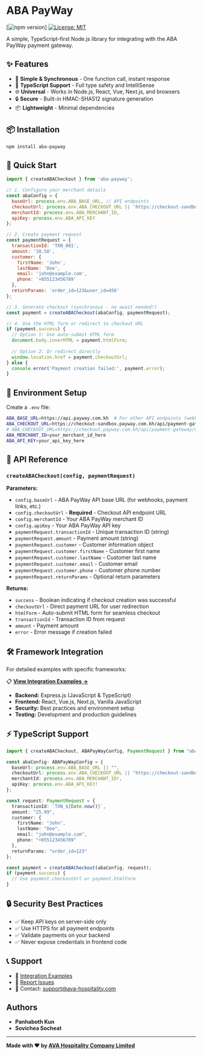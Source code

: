 # ABA PayWay

[![npm version](https://badge.fury.io/js/aba-payway.svg)]
[![License: MIT](https://img.shields.io/badge/License-MIT-yellow.svg)](https://opensource.org/licenses/MIT)

A simple, TypeScript-first Node.js library for integrating with the ABA PayWay payment gateway.

## ✨ Features

- 🚀 **Simple & Synchronous** - One function call, instant response
- 📘 **TypeScript Support** - Full type safety and IntelliSense
- 🌐 **Universal** - Works in Node.js, React, Vue, Next.js, and browsers
- 🔒 **Secure** - Built-in HMAC-SHA512 signature generation
- 📦 **Lightweight** - Minimal dependencies

## 📦 Installation

```bash
npm install aba-payway
```

## 🚀 Quick Start

```javascript
import { createABACheckout } from 'aba-payway';

// 1. Configure your merchant details
const abaConfig = {
  baseUrl: process.env.ABA_BASE_URL, // API endpoints
  checkoutUrl: process.env.ABA_CHECKOUT_URL || 'https://checkout-sandbox.payway.com.kh/api/payment-gateway/v1/payments/purchase',
  merchantId: process.env.ABA_MERCHANT_ID,
  apiKey: process.env.ABA_API_KEY
};

// 2. Create payment request
const paymentRequest = {
  transactionId: 'TXN_001',
  amount: '10.50',
  customer: {
    firstName: 'John',
    lastName: 'Doe',
    email: 'john@example.com',
    phone: '+855123456789'
  },
  returnParams: 'order_id=123&user_id=456'
};

// 3. Generate checkout (synchronous - no await needed!)
const payment = createABACheckout(abaConfig, paymentRequest);

// 4. Use the HTML form or redirect to checkout URL
if (payment.success) {
  // Option 1: Use auto-submit HTML form
  document.body.innerHTML = payment.htmlForm;
  
  // Option 2: Or redirect directly
  window.location.href = payment.checkoutUrl;
} else {
  console.error('Payment creation failed:', payment.error);
}
```

## 🔧 Environment Setup

Create a `.env` file:

```bash
ABA_BASE_URL=https://api.payway.com.kh  # For other API endpoints (webhooks, etc.)
ABA_CHECKOUT_URL=https://checkout-sandbox.payway.com.kh/api/payment-gateway/v1/payments/purchase  # For sandbox
# ABA_CHECKOUT_URL=https://checkout.payway.com.kh/api/payment-gateway/v1/payments/purchase  # For production
ABA_MERCHANT_ID=your_merchant_id_here
ABA_API_KEY=your_api_key_here
```



## 📖 API Reference

### `createABACheckout(config, paymentRequest)`

**Parameters:**

- `config.baseUrl` - ABA PayWay API base URL (for webhooks, payment links, etc.)
- `config.checkoutUrl` - **Required** - Checkout API endpoint URL
- `config.merchantId` - Your ABA PayWay merchant ID
- `config.apiKey` - Your ABA PayWay API key
- `paymentRequest.transactionId` - Unique transaction ID (string)
- `paymentRequest.amount` - Payment amount (string)
- `paymentRequest.customer` - Customer information object
- `paymentRequest.customer.firstName` - Customer first name
- `paymentRequest.customer.lastName` - Customer last name
- `paymentRequest.customer.email` - Customer email
- `paymentRequest.customer.phone` - Customer phone number
- `paymentRequest.returnParams` - Optional return parameters

**Returns:**

- `success` - Boolean indicating if checkout creation was successful
- `checkoutUrl` - Direct payment URL for user redirection
- `htmlForm` - Auto-submit HTML form for seamless checkout
- `transactionId` - Transaction ID from request
- `amount` - Payment amount
- `error` - Error message if creation failed

## 🛠️ Framework Integration

For detailed examples with specific frameworks:

📋 **[View Integration Examples →](./INTEGRATION_EXAMPLE.md)**

- **Backend:** Express.js (JavaScript & TypeScript)
- **Frontend:** React, Vue.js, Next.js, Vanilla JavaScript
- **Security:** Best practices and environment setup
- **Testing:** Development and production guidelines

## ⚡ TypeScript Support

```typescript
import { createABACheckout, ABAPayWayConfig, PaymentRequest } from "aba-payway";

const abaConfig: ABAPayWayConfig = {
  baseUrl: process.env.ABA_BASE_URL || "",
  checkoutUrl: process.env.ABA_CHECKOUT_URL || "https://checkout-sandbox.payway.com.kh/api/payment-gateway/v1/payments/purchase",
  merchantId: process.env.ABA_MERCHANT_ID!,
  apiKey: process.env.ABA_API_KEY!
};

const request: PaymentRequest = {
  transactionId: `TXN_${Date.now()}`,
  amount: "25.99",
  customer: {
    firstName: "John",
    lastName: "Doe",
    email: "john@example.com",
    phone: "+855123456789"
  },
  returnParams: "order_id=123"
};

const payment = createABACheckout(abaConfig, request);
if (payment.success) {
  // Use payment.checkoutUrl or payment.htmlForm
}
```

## 🔒 Security Best Practices

- ✅ Keep API keys on server-side only
- ✅ Use HTTPS for all payment endpoints
- ✅ Validate payments on your backend
- ✅ Never expose credentials in frontend code

## 📞 Support

- 📖 [Integration Examples](./INTEGRATION_EXAMPLE.md)
- 🐛 [Report Issues](https://github.com/AVA-HOSPITALITY-COMPANY-LIMITED/aba-payway/issues)
- 📧 Contact: [support@ava-hospitality.com](mailto:support@ava-hospitality.com)

## Authors

- **Panhaboth Kun**
- **Sovichea Socheat**

---

**Made with ❤️ by [AVA Hospitality Company Limited](https://ava-hospitality.com)**
